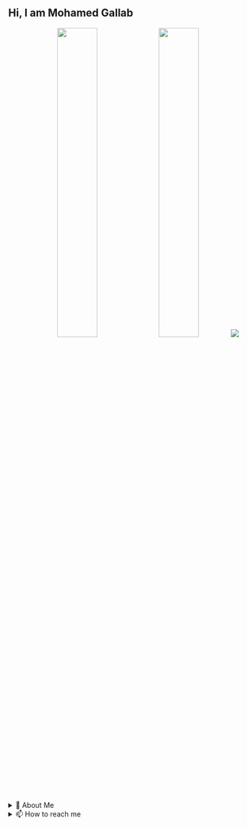 ## Hi, I am Mohamed Gallab
<!--
**MohamedGallab/MohamedGallab** is a ✨ _special_ ✨ repository because its `README.md` (this file) appears on your GitHub profile.

Here are some ideas to get you started:

- 🔭 I’m currently working on ...
- 🌱 I’m currently learning ...
- 👯 I’m looking to collaborate on ...
- 🤔 I’m looking for help with ...
- 💬 Ask me about ...
- 📫 How to reach me: ...
- 😄 Pronouns: ...
- ⚡ Fun fact: ...
-->
<div align="center">
  
  <img width="40%" height="auto" src ="https://github-readme-stats.vercel.app/api?username=MohamedGallab&show_icons=true&count_private=true&theme=github-dark-blue&hide_border=true&bg_color=00000000">
  <img width="40%" height="auto" src ="https://github-readme-stats.vercel.app/api/top-langs/?username=MohamedGallab&layout=compact&hide_border=true&theme=github-dark-blue&bg_color=00000000&langs_count=6&hide=jupyter%20notebook,tex,css,php">
  <img src ="https://github-readme-streak-stats.herokuapp.com?user=MohamedGallab&theme=github-dark-blue&hide_border=true&background=FFFFFF00">
  
</div>
<details>
  <summary>📌 About Me</summary>
  🎂 Age: 22
  <br>
  🌍 Location: 🇪🇬 Egypt
  <br>
  🗣️ Languages: Arabic, English and a little German
  <br>
  🏫 University: German University in Cairo
  
  
</details>

<!-- <p align="center">
  <img align="left" src ="https://github-readme-stats.vercel.app/api/pin/?username=aveek-saha&repo=ytdx">
  <img align="right" src ="https://github-readme-stats.vercel.app/api/pin/?username=aveek-saha&repo=pixel-weather">
</p> -->

<details>
  <summary>📫 How to reach me</summary>
  <br>
<div align="center">
  <a href="https://mailto:mohamed.w.gallab@gmail.com" target="blank"><img align="center"
  src="https://img.shields.io/badge/gmail-EA4335.svg?style=for-the-badge&logo=gmail&logoColor=white"
  alt="Gmail" height="30"/></a>
  <a href="https://www.linkedin.com/in/mohamed-gallab-3b268a210/" target="blank"><img align="center"
  src="https://img.shields.io/badge/linkedin-%231DA1F2.svg?style=for-the-badge&logo=linkedin&logoColor=white"
  alt="LinkedIn" height="30"/></a>
  <a href="https://wa.me/+201009687780" target="blank"><img align="center"
  src="https://img.shields.io/badge/whatsapp-4B7F1.svg?style=for-the-badge&logo=whatsapp&logoColor=white"
  alt="Number" height="30"/></a>
</div>
</details>
